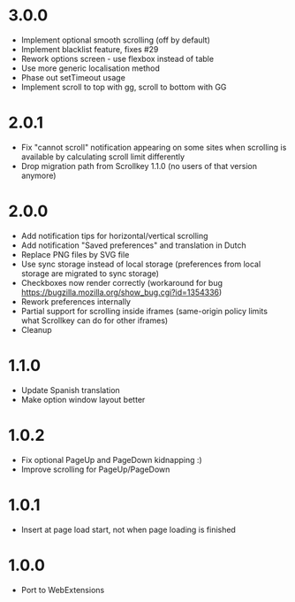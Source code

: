 3.0.0
=====
- Implement optional smooth scrolling (off by default)
- Implement blacklist feature, fixes #29
- Rework options screen - use flexbox instead of table
- Use more generic localisation method
- Phase out setTimeout usage
- Implement scroll to top with gg, scroll to bottom with GG

2.0.1
=====
- Fix "cannot scroll" notification appearing on some sites when scrolling is available by calculating scroll limit differently
- Drop migration path from Scrollkey 1.1.0 (no users of that version anymore)

2.0.0
=====

- Add notification tips for horizontal/vertical scrolling
- Add notification "Saved preferences" and translation in Dutch
- Replace PNG files by SVG file
- Use sync storage instead of local storage (preferences from local storage are migrated to sync storage)
- Checkboxes now render correctly (workaround for bug https://bugzilla.mozilla.org/show_bug.cgi?id=1354336)
- Rework preferences internally
- Partial support for scrolling inside iframes (same-origin policy limits what Scrollkey can do for other iframes)
- Cleanup

1.1.0
=====

- Update Spanish translation
- Make option window layout better

1.0.2
=====

- Fix optional PageUp and PageDown kidnapping :)
- Improve scrolling for PageUp/PageDown

1.0.1
=====

- Insert at page load start, not when page loading is finished

1.0.0
=====

- Port to WebExtensions